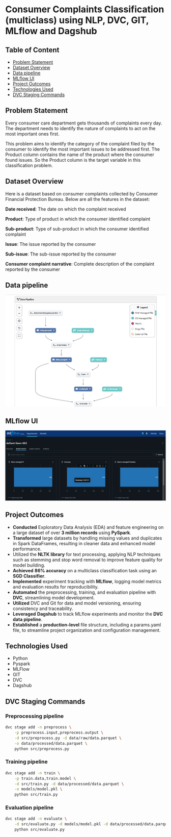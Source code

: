 # Consumer Complaints Classification (multiclass) using NLP, DVC, GIT, MLflow and Dagshub

## Table of Content

- [Problem Statement](#problem-statement)
- [Dataset Overview](#dataset-overview)
- [Data pipeline](#data-pipeline)
- [MLflow UI](#mlflow-ui)
- [Project Outcomes](#project-outcomes)
- [Technologies Used](#technologies-used)
- [DVC Staging Commands](#DVC-Staging-Commands)

## Problem Statement

Every consumer care department gets thousands of complaints every day. The department needs to identify the nature of complaints to act on the most important ones first.

This problem aims to identify the category of the complaint filed by the consumer to identify the most important issues to be addressed first. The Product column contains the name of the product where the consumer found issues. So the Product column is the target variable in this classification problem.

## Dataset Overview

Here is a dataset based on consumer complaints collected by Consumer Financial Protection Bureau. Below are all the features in the dataset:

**Date received**: The date on which the complaint received

**Product**: Type of product in which the consumer identified complaint

**Sub-product**: Type of sub-product in which the consumer identified complaint

**Issue**: The issue reported by the consumer

**Sub-issue**: The sub-issue reported by the consumer

**Consumer complaint narrative**: Complete description of the complaint reported by the consumer

## Data pipeline

![Alt text](img/datapipeline.png)

## MLflow UI

![Alt text](img/mlflow_ui.png)

## Project Outcomes

- **Conducted** Exploratory Data Analysis (EDA) and feature engineering on a large dataset of over **3 million records** using **PySpark**.
- **Transformed** large datasets by handling missing values and duplicates in Spark DataFrames, resulting in cleaner data and enhanced model performance.
- Utilized the **NLTK library** for text processing, applying NLP techniques such as stemming and stop word removal to improve feature quality for model building.
- **Achieved** **86% accuracy** on a multiclass classification task using an **SGD Classifier**.
- **Implemented** experiment tracking with **MLflow**, logging model metrics and evaluation results for reproducibility.
- **Automated** the preprocessing, training, and evaluation pipeline with **DVC**, streamlining model development.
- **Utilized** DVC and Git for data and model versioning, ensuring consistency and traceability.
- **Leveraged** **Dagshub** to track MLflow experiments and monitor the **DVC data pipeline**.
- **Established** a **production-level** file structure, including a params.yaml file, to streamline project organization and configuration management.

## Technologies Used

- Python
- Pyspark
- MLFlow
- GIT
- DVC
- Dagshub

## DVC Staging Commands

### Preprocessing pipeline
```sh
dvc stage add -n preprocess \
    -p preprocess.input,preprocess.output \
    -d src/preprocess.py -d data/raw/data.parquet \
    -o data/processed/data.parquet \
    python src/preprocess.py
```
### Training pipeline
```sh
dvc stage add -n train \
    -p train.data,train.model \
    -d src/train.py -d data/processed/data.parquet \
    -o models/model.pkl \
    python src/train.py
```
### Evaluation pipeline
```sh
dvc stage add -n evaluate \
    -d src/evaluate.py -d models/model.pkl -d data/processed/data.parquet \
    python src/evaluate.py
```
